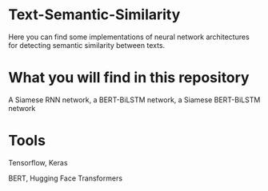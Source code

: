 # Text-Semantic-Similarity
Here you can find some implementations of neural network architectures for detecting semantic similarity between texts.

# What you will find in this repository
A Siamese RNN network, a BERT-BiLSTM network, a Siamese BERT-BiLSTM network

# Tools
Tensorflow, Keras

BERT, Hugging Face Transformers

